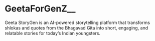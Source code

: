 # GeetaForGenZ__
Geeta StoryGen is an AI-powered storytelling platform that transforms shlokas and quotes from the Bhagavad Gita into short, engaging, and relatable stories for today’s Indian youngsters.
